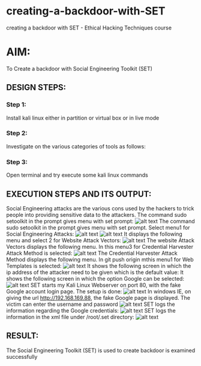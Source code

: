 # creating-a-backdoor-with-SET
creating a backdoor with SET - Ethical Hacking Techniques course

# AIM:
To Create a backdoor with Social Engineering Toolkit (SET)

## DESIGN STEPS:

### Step 1:

Install kali linux either in partition or virtual box or in live mode


### Step 2:

Investigate on the various categories of tools as follows:

### Step 3:

Open terminal and try execute some kali linux commands

## EXECUTION STEPS AND ITS OUTPUT:
Social Engineering attacks are the various cons used by the hackers to trick people into providing sensitive data to the attackers. 
The command sudo setoolkit in the prompt gives menu with set prompt:
![alt text](<Screenshot 2025-05-10 080427.png>)
The command sudo setoolkit in the prompt gives menu with set prompt. Select menu1 for Social Engineering Attacks:
![alt text](<Screenshot 2025-05-10 080433.png>)
![alt text](<Screenshot 2025-05-10 080439.png>)
It displays the following menu and select 2 for Website Attack Vectors:
![alt text](<Screenshot 2025-05-10 080511.png>)
The website Attack Vectors displays the following menu. In this menu3 for Credential Harvester Attack Method is selected:
![alt text](<Screenshot 2025-05-10 080524.png>)
The Credential Harvester Attack Method displays the following menu. In git push origin mthis menu1 for Web Templates is selected:
![alt text](<Screenshot 2025-05-10 080530.png>)
It shows the following screen in which the ip address of the attacker need to be given which is the default value:
It shows the following screen in which the option Google can be selected:
![alt text](<Screenshot 2025-05-10 080537.png>)
SET starts my Kali Linux Webserver on port 80, with the fake Google account login page. The setup is done:
![alt text](<Screenshot 2025-05-10 080544.png>)
In windows IE, on giving the url http://192.168.169.88, the fake Google page is displayed. The victim can enter the username and password
![alt text](<Screenshot 2025-05-10 080553.png>)
SET logs the information regarding the Google credentials:
![alt text](<Screenshot 2025-05-10 080605.png>)
SET logs the information in the xml file under /root/.set directory:
![alt text](<Screenshot 2025-05-10 080611.png>)
## RESULT:
The Social Engineering Toolkit (SET) is used to create backdoor is  examined successfully
